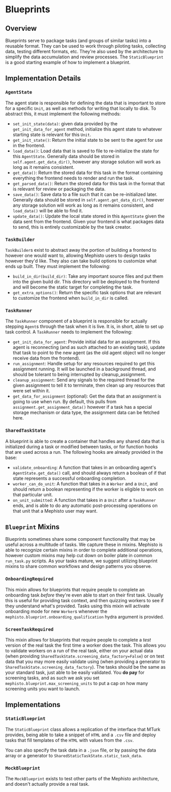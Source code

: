 # Blueprints
## Overview
Blueprints serve to package tasks (and groups of similar tasks) into a reusable format. They can be used to work through piloting tasks, collecting data, testing different formats, etc. They're also used by the architecture to simplify the data accumulation and review processes. The `StaticBlueprint` is a good starting example of how to implement a blueprint.

## Implementation Details
### `AgentState`
The agent state is responsible for defining the data that is important to store for a specific `Unit`, as well as methods for writing that locally to disk. To abstract this, it must implement the following methods:
- `set_init_state(data)`: given data provided by the `get_init_data_for_agent` method, initialize this agent state to whatever starting state is relevant for this `Unit`.
- `get_init_state()`: Return the initial state to be sent to the agent for use in the frontend.
- `load_data()`: Load data that is saved to file to re-initialize the state for this `AgentState`. Generally data should be stored in `self.agent.get_data_dir()`, however any storage solution will work as long as it remains consistent.
- `get_data()`: Return the stored data for this task in the format containing everything the frontend needs to render and run the task.
- `get_parsed_data()`: Return the stored data for this task in the format that is relevant for review or packaging the data.
- `save_data()`: Save data to a file such that it can be re-initialized later. Generally data should be stored in `self.agent.get_data_dir()`, however any storage solution will work as long as it remains consistent, and `load_data()` will be able to find it.
- `update_data()`: Update the local state stored in this `AgentState` given the data sent from the frontend. Given your frontend is what packages data to send, this is entirely customizable by the task creator.

### `TaskBuilder`
`TaskBuilder`s exist to abstract away the portion of building a frontend to however one would want to, allowing Mephisto users to design tasks however they'd like. They also can take build options to customize what ends up built. They must implement the following:
- `build_in_dir(build_dir)`: Take any important source files and put them into the given build dir. This directory will be deployed to the frontend and will become the static target for completing the task.
- `get_extra_options()`: Return the specific task options that are relevant to customize the frontend when `build_in_dir` is called.

### `TaskRunner`
The `TaskRunner` component of a blueprint is responsible for actually stepping `Agent`s through the task when it is live. It is, in short, able to set up task control. A `TaskRunner` needs to implement the following:
- `get_init_data_for_agent`: Provide initial data for an assignment. If this agent is reconnecting (and as such attached to an existing task), update that task to point to the new agent (as the old agent object will no longer receive data from the frontend).
- `run_assignment`: Handle setup for any resources required to get this assignment running. It will be launched in a background thread, and should be tolerant to being interrupted by cleanup_assignment.
- `cleanup_assignment`: Send any signals to the required thread for the given assignment to tell it to terminate, then clean up any resources that were set within it.
- `get_data_for_assignment` (optional): Get the data that an assignment is going to use when run. By default, this pulls from `assignment.get_assignment_data()` however if a task has a special storage mechanism or data type, the assignment data can be fetched here. 

### `SharedTaskState`
A blueprint is able to create a container that handles any shared data that is initialized during a task or modified between tasks, or for function hooks that are used across a run. The following hooks are already provided in the base:
- `validate_onboarding`: A function that takes in an onboarding agent's `AgentState.get_data()` call, and should always return a boolean of if that state represents a successful onboarding completion.
- `worker_can_do_unit`: A function that takes in a `Worker` and a `Unit`, and should return a boolean representing if the worker is eligible to work on that particular unit.
- `on_unit_submitted`: A function that takes in a `Unit` after a `TaskRunner` ends, and is able to do any automatic post-processing operations on that unit that a Mephisto user may want.

## `Blueprint` Mixins
Blueprints sometimes share some component functionality that may be useful across a multitude of tasks. We capture these in mixins. Mephisto is able to recognize certain mixins in order to complete additional operations, however custom mixins may help cut down on boiler plate in common `run_task.py` scripts. As your tasks mature, we suggest utilizing blueprint mixins to share common workflows and design patterns you observe.
### `OnboardingRequired`
This mixin allows for blueprints that require people to complete an onboarding task _before_ they're even able to start on their first task. Usually this is useful for providing task context, and then quizzing workers to see if they understand what's provided. Tasks using this mixin will activate onboarding mode for new `Worker`s whenever the `mephisto.blueprint.onboarding_qualification` hydra argument is provided.
### `ScreenTaskRequired`
This mixin allows for blueprints that require people to complete a _test_ version of the real task the first time a worker does the task. This allows you to validate workers on a run of the real task, either on your actual data (when providing `SharedTaskState.screening_data_factory=False`) or on test data that you may more easily validate using (when providing a generator to `SharedTaskState.screening_data_factory`). The tasks should be the same as your standard task, just able to be easily validated. You **do pay** for screening tasks, and as such we ask you set `mephisto.blueprint.max_screening_units` to put a cap on how many screening units you want to launch.


## Implementations
### `StaticBlueprint`
The `StaticBlueprint` class allows a replication of the interface that MTurk provides, being able to take a snippet of `HTML` and a `.csv` file and deploy tasks that fill templates of the `HTML` with values from the `.csv`.

You can also specify the task data in a `.json` file, or by passing the data array or a generator to `SharedStaticTaskState.static_task_data`.

### `MockBlueprint`
The `MockBlueprint` exists to test other parts of the Mephisto architecture, and doesn't actually provide a real task.
